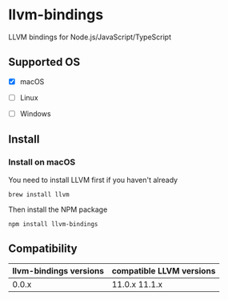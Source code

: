 # llvm-bindings
LLVM bindings for Node.js/JavaScript/TypeScript

## Supported OS

- [x] macOS
- [ ] Linux
- [ ] Windows


## Install

### Install on macOS
You need to install LLVM first if you haven't already

```shell
brew install llvm
```

Then install the NPM package

```shell
npm install llvm-bindings
```

## Compatibility

| llvm-bindings versions  |  compatible LLVM versions |
| ------------ | ------------ |
|  0.0.x |  11.0.x 11.1.x |